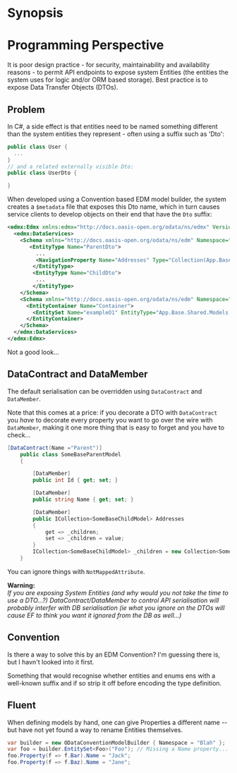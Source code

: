 # Synopsis #



# Programming Perspective #


It is poor design practice - for security, maintainability and availability reasons - to permit API endpoints to expose
system Entities (the entities the system uses for logic and/or ORM based storage). Best practice is to expose Data Transfer Objects (DTOs).

## Problem ##
In C#, a side effect is that entities need to be named something different than the system entities they represent - often using a suffix
such as 'Dto':

```cs
public class User {
  ...
} 
// and a related externally visible Dto:
public class UserDto {

}
```

When developed using a Convention based EDM model builder, the system creates a `$metadata` file that exposes this Dto name,
which in turn causes service clients to develop objects on their end that have the `Dto` suffix:

```xml
<edmx:Edmx xmlns:edmx="http://docs.oasis-open.org/odata/ns/edmx" Version="4.0">
  <edmx:DataServices>
    <Schema xmlns="http://docs.oasis-open.org/odata/ns/edm" Namespace="App.Base.Shared.Models">
       <EntityType Name="ParentDto">
         ...
         <NavigationProperty Name="Addresses" Type="Collection(App.Base.Shared.Models.Child)"/>
        </EntityType>
        <EntityType Name="ChildDto">
         ...
        </EntityType>
    </Schema>
    <Schema xmlns="http://docs.oasis-open.org/odata/ns/edm" Namespace="Default">
      <EntityContainer Name="Container">
        <EntitySet Name="exampleO1" EntityType="App.Base.Shared.Models.ParentDto"/>
      </EntityContainer>
    </Schema>
  </edmx:DataServices>
</edmx:Edmx>

```
Not a good look...

## DataContract and DataMember ##

The default serialisation can be overridden using `DataContract` and `DataMember`.

Note that this comes at a price: if you decorate a DTO with `DataContract` you *have* to decorate every property you want to go over the wire with `DataMember`, making it one more thing that is easy to forget and you have to check... 

```cs
[DataContract(Name ="Parent")]
    public class SomeBaseParentModel
    {

        [DataMember]
        public int Id { get; set; }

        [DataMember]
        public string Name { get; set; }

        [DataMember]
        public ICollection<SomeBaseChildModel> Addresses
        {
            get => _children;
            set => _children = value;
        }
        ICollection<SomeBaseChildModel> _children = new Collection<SomeBaseChildModel>();
    }
```

You can ignore things with `NotMappedAttribute`.

**Warning:**   
*If you are exposing System Entities (and why would you not take the time to use a DTO...?) DataContract/DataMember to control API serialisation will probably interfer with DB serialisation (ie what you ignore on the DTOs will cause EF to think you want it ignored from the DB as well...)*


## Convention ##

Is there a way to solve this by an EDM Convention?  I'm guessing there is, but I havn't looked into it first.

Something that would recognise whether entities and enums ens with a well-known suffix and if so strip it off before encoding the type definition.


## Fluent ##

When defining models by hand, one can give Properties a different name -- but have not yet found a way to rename Entities themselves.

```cs
var builder = new ODataConventionModelBuilder { Namespace = "Blah" };
var foo = builder.EntitySet<Foo>("Foo"); // Missing a Name property...
foo.Property(f => f.Bar).Name = "Jack";
foo.Property(f => f.Baz).Name = "Jane";
```

